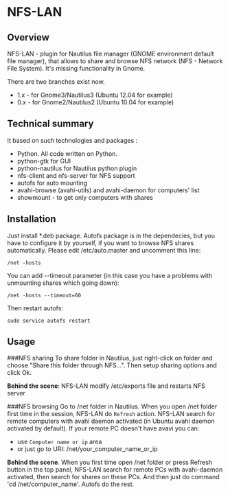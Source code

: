 NFS-LAN
=======
Overview
--------
NFS-LAN - plugin for Nautilus file manager (GNOME environment default file manager), that allows to share and browse NFS network (NFS - Network File System). 
It's missing functionality in Gnome.

There are two branches exist now. 

 * 1.x - for Gnome3/Nautilus3 (Ubuntu 12.04 for example)
 * 0.x - for Gnome2/Nautilus2 (Ubuntu 10.04 for example)

Technical summary
-----------------
It based on such technologies and packages :

 * Python. All code written on Python.
 * python-gtk for GUI 
 * python-nautilus for Nautilus python plugin
 * nfs-client and nfs-server for NFS support
 * autofs for auto mounting
 * avahi-browse (avahi-utils) and avahi-daemon for computers' list
 * showmount - to get only computers with shares

Installation
------------
Just install *.deb package. Autofs package is in the dependecies, but you have to configure it by yourself, if you want to browse NFS shares automatically. 
Please edit /etc/auto.master and uncomment this line:

    /net -hosts

You can add --timeout parameter (in this case you have a problems with unmounting shares which going down):

    /net -hosts --timeout=60

Then restart autofs:

    sudo service autofs restart

Usage
-----
###NFS sharing
To share folder in Nautilus, just right-click on folder and choose "Share this folder through NFS...". Then setup sharing options and click Ok.

**Behind the scene**: NFS-LAN modify /etc/exports file and restarts NFS server

###NFS browsing
Go to /net folder in Nautilus. When you open /net folder first time in the session, NFS-LAN do `Refresh` action. 
NFS-LAN search for remote computers with avahi daemon activated (in Ubuntu avahi daemon activated by default). If your remote PC doesn't have avavi you can:

  * use `Computer name or ip` area
  * or just go to URI: /net/your_computer_name_or_ip
  
**Behind the scene**. When you first time open /net folder or press Refresh button in the top panel, NFS-LAN search for remote PCs
with avahi-daemon activated, then search for shares on these PCs. And then just do command 'cd /net/computer_name'.
Autofs do the rest.
